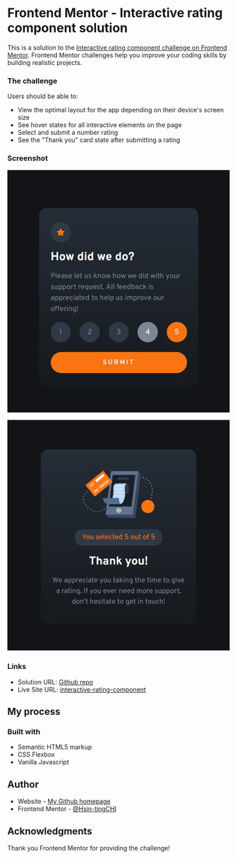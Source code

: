# Frontend Mentor - Interactive rating component solution

This is a solution to the [Interactive rating component challenge on Frontend Mentor](https://www.frontendmentor.io/challenges/interactive-rating-component-koxpeBUmI). Frontend Mentor challenges help you improve your coding skills by building realistic projects. 

### The challenge

Users should be able to:

- View the optimal layout for the app depending on their device's screen size
- See hover states for all interactive elements on the page
- Select and submit a number rating
- See the "Thank you" card state after submitting a rating

### Screenshot

![](./screenshot_1.jpg)

![](./screenshot_2.jpg)

### Links

- Solution URL: [Github repo](https://github.com/p-vivek/Interactive-rating-component)
- Live Site URL: [interactive-rating-component](https://p-vivek.github.io/Interactive-rating-component/)

## My process

### Built with

- Semantic HTML5 markup
- CSS Flexbox
- Vanilla Javascript


## Author

- Website - [My Github homepage](https://github.com/p-vivek/)
- Frontend Mentor - [@Hsin-tingCHI](https://www.frontendmentor.io/profile/p-vivek)

## Acknowledgments

Thank you Frontend Mentor for providing the challenge!
